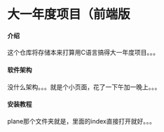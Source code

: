 # 大一年度项目（前端版

#### 介绍
这个仓库将存储本来打算用C语言搞得大一年度项目。。。

#### 软件架构
没什么架构。。。就是个小页面，花了一下午加一晚上。。。

#### 安装教程
plane那个文件夹就是，里面的index直接打开就好。。。
